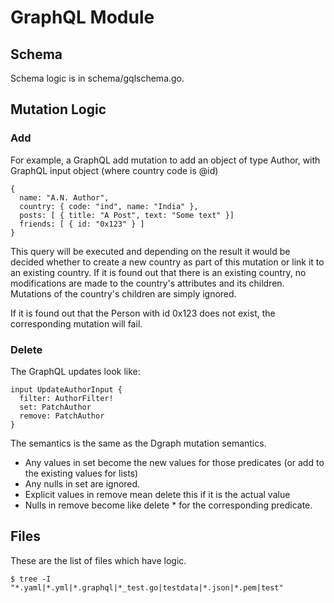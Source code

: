 # GraphQL Module

## Schema

Schema logic is in schema/gqlschema.go.


## Mutation Logic

### Add

For example, a GraphQL add mutation to add an object of type Author,
with GraphQL input object (where country code is @id)

```
{
  name: "A.N. Author",
  country: { code: "ind", name: "India" },
  posts: [ { title: "A Post", text: "Some text" }]
  friends: [ { id: "0x123" } ]
}
```

This query will be executed and depending on the result it would be decided whether
to create a new country as part of this mutation or link it to an existing country.
If it is found out that there is an existing country, no modifications are made to
the country's attributes and its children. Mutations of the country's children are
simply ignored.

If it is found out that the Person with id 0x123 does not exist, the corresponding
mutation will fail.

### Delete

The GraphQL updates look like:

```
input UpdateAuthorInput {
  filter: AuthorFilter!
  set: PatchAuthor
  remove: PatchAuthor
}
```

The semantics is the same as the Dgraph mutation semantics.
- Any values in set become the new values for those predicates (or add to the existing
  values for lists)
- Any nulls in set are ignored.
- Explicit values in remove mean delete this if it is the actual value
- Nulls in remove become like delete * for the corresponding predicate.

## Files

These are the list of files which have logic.

```
$ tree -I "*.yaml|*.yml|*.graphql|*_test.go|testdata|*.json|*.pem|test"
```

